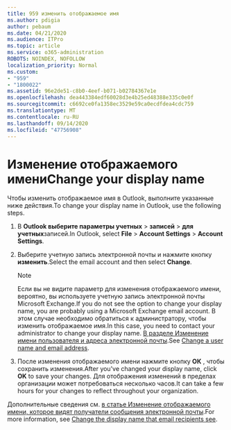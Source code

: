 ```yaml
---
title: 959 изменить отображаемое имя
ms.author: pdigia
author: pebaum
ms.date: 04/21/2020
ms.audience: ITPro
ms.topic: article
ms.service: o365-administration
ROBOTS: NOINDEX, NOFOLLOW
localization_priority: Normal
ms.custom:
- "959"
- "1800022"
ms.assetid: 96e2de51-c8b0-4eef-b071-b02784367e1e
ms.openlocfilehash: dea443384edf60028d3e4b25ed48388e335c0e0f
ms.sourcegitcommit: c6692ce0fa1358ec3529e59ca0ecdfdea4cdc759
ms.translationtype: MT
ms.contentlocale: ru-RU
ms.lasthandoff: 09/14/2020
ms.locfileid: "47756908"
---
```

# <a name="change-your-display-name"></a><span data-ttu-id="c5012-102">Изменение отображаемого имени</span><span class="sxs-lookup"><span data-stu-id="c5012-102">Change your display name</span></span>
  
<span data-ttu-id="c5012-103">Чтобы изменить отображаемое имя в Outlook, выполните указанные ниже действия.</span><span class="sxs-lookup"><span data-stu-id="c5012-103">To change your display name in Outlook, use the following steps.</span></span>
  
1. <span data-ttu-id="c5012-104">В **Outlook выберите параметры учетных** \> **записей** \> **для учетных**записей.</span><span class="sxs-lookup"><span data-stu-id="c5012-104">In Outlook, select **File** \> **Account Settings** \> **Account Settings**.</span></span>

2. <span data-ttu-id="c5012-105">Выберите учетную запись электронной почты и нажмите кнопку **изменить**.</span><span class="sxs-lookup"><span data-stu-id="c5012-105">Select the email account and then select **Change**.</span></span>

    > [!NOTE]
    > <span data-ttu-id="c5012-106">Если вы не видите параметр для изменения отображаемого имени, вероятно, вы используете учетную запись электронной почты Microsoft Exchange.</span><span class="sxs-lookup"><span data-stu-id="c5012-106">If you do not see the option to change your display name, you are probably using a Microsoft Exchange email account.</span></span> <span data-ttu-id="c5012-107">В этом случае необходимо обратиться к администратору, чтобы изменить отображаемое имя.</span><span class="sxs-lookup"><span data-stu-id="c5012-107">In this case, you need to contact your administrator to change your display name.</span></span> <span data-ttu-id="c5012-108">[В разделе Изменение имени пользователя и адреса электронной почты](https://docs.microsoft.com/microsoft-365/admin/add-users/change-a-user-name-and-email-address).</span><span class="sxs-lookup"><span data-stu-id="c5012-108">See [Change a user name and email address](https://docs.microsoft.com/microsoft-365/admin/add-users/change-a-user-name-and-email-address).</span></span>
  
3. <span data-ttu-id="c5012-109">После изменения отображаемого имени нажмите кнопку **ОК** , чтобы сохранить изменения.</span><span class="sxs-lookup"><span data-stu-id="c5012-109">After you've changed your display name, click **OK** to save your changes.</span></span> <span data-ttu-id="c5012-110">Для отображения изменений в пределах организации может потребоваться несколько часов.</span><span class="sxs-lookup"><span data-stu-id="c5012-110">It can take a few hours for your changes to reflect throughout your organization.</span></span>

<span data-ttu-id="c5012-111">Дополнительные сведения см. [в статье Изменение отображаемого имени, которое видят получатели сообщения электронной почты](https://support.office.com/article/2b53331a-ba2a-4803-88dc-ac9fe376c8a9.aspx).</span><span class="sxs-lookup"><span data-stu-id="c5012-111">For more information, see [Change the display name that email recipients see](https://support.office.com/article/2b53331a-ba2a-4803-88dc-ac9fe376c8a9.aspx).</span></span>
  